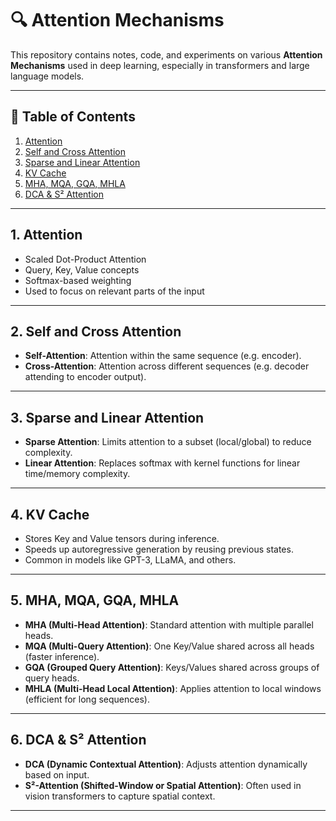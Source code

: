 # 🔍 Attention Mechanisms

This repository contains notes, code, and experiments on various **Attention Mechanisms** used in deep learning, especially in transformers and large language models.

---

## 📖 Table of Contents

1. [Attention](#1-attention)
2. [Self and Cross Attention](#2-self-and-cross-attention)
3. [Sparse and Linear Attention](#3-sparse-and-linear-attention)
4. [KV Cache](#4-kv-cache)
5. [MHA, MQA, GQA, MHLA](#5-mha-mqa-gqa-mhla)
6. [DCA & S² Attention](#6-dca--s²-attention)

---

## 1. Attention

- Scaled Dot-Product Attention
- Query, Key, Value concepts
- Softmax-based weighting
- Used to focus on relevant parts of the input

---

## 2. Self and Cross Attention

- **Self-Attention**: Attention within the same sequence (e.g. encoder).
- **Cross-Attention**: Attention across different sequences (e.g. decoder attending to encoder output).

---

## 3. Sparse and Linear Attention

- **Sparse Attention**: Limits attention to a subset (local/global) to reduce complexity.
- **Linear Attention**: Replaces softmax with kernel functions for linear time/memory complexity.

---

## 4. KV Cache

- Stores Key and Value tensors during inference.
- Speeds up autoregressive generation by reusing previous states.
- Common in models like GPT-3, LLaMA, and others.

---

## 5. MHA, MQA, GQA, MHLA

- **MHA (Multi-Head Attention)**: Standard attention with multiple parallel heads.
- **MQA (Multi-Query Attention)**: One Key/Value shared across all heads (faster inference).
- **GQA (Grouped Query Attention)**: Keys/Values shared across groups of query heads.
- **MHLA (Multi-Head Local Attention)**: Applies attention to local windows (efficient for long sequences).

---

## 6. DCA & S² Attention

- **DCA (Dynamic Contextual Attention)**: Adjusts attention dynamically based on input.
- **S²-Attention (Shifted-Window or Spatial Attention)**: Often used in vision transformers to capture spatial context.

---
